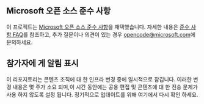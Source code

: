 ## <a name="microsoft-open-source-code-of-conduct"></a>Microsoft 오픈 소스 준수 사항

이 프로젝트는 [Microsoft 오픈 소스 준수 사항](https://opensource.microsoft.com/codeofconduct/)을 채택했습니다.
자세한 내용은 [준수 사항 FAQ](https://opensource.microsoft.com/codeofconduct/faq/)를 참조하고, 추가 질문이나 의견이 있는 경우 [opencode@microsoft.com](mailto:opencode@microsoft.com)에 문의하세요.

## <a name="notice-to-contributors"></a>참가자에 게 알림 표시

이 리포지토리는 콘텐츠 조직에 대 한 인프라 변경 중에 일시적으로 잠깁니다. 이러한 변경 내용은 몇 주가 소요 되며,이 시간 동안에는 공용 편집 및 콘텐츠에 대 한 전송 문제가 사용 하지 않도록 설정 됩니다. 정기적으로 업데이트를 위해 여기에서 다시 확인 하세요.
